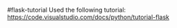 #flask-tutorial
Used the following tutorial: https://code.visualstudio.com/docs/python/tutorial-flask
